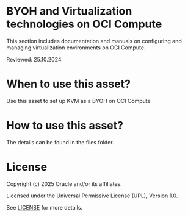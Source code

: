# BYOH and Virtualization technologies on OCI Compute


This section includes documentation and manuals on configuring and managing virtualization environments on OCI Compute.

Reviewed: 25.10.2024
 
# When to use this asset?
 
Use this asset to set up KVM as a BYOH on OCI Compute
 
# How to use this asset?
 
The details can be found in the files folder.

# License

Copyright (c) 2025 Oracle and/or its affiliates.

Licensed under the Universal Permissive License (UPL), Version 1.0.

See [LICENSE](https://github.com/oracle-devrel/technology-engineering/blob/main/LICENSE) for more details.